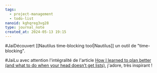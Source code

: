 ```yaml
---
tags:
  - project-management
  - todo-list
nanoid: kghqreg3vg28
type: journal_note
created_at: 2024-05-13 19:15
---
```

#JaiDécouvert [[Nautilus time-blocking tool|Nautilus]] un outil de "time-blocking".

#JaiLu avec attention l'intégralité de l'article [How I learned to plan better (and what to do when your head doesn’t get lists)](https://lifehacky.net/how-i-learned-to-plan-better-and-what-to-do-when-your-head-doesnt-get-lists-21b79de56464), j'adore, très inspirant !

